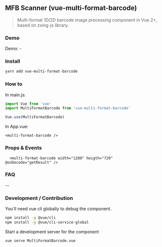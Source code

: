 ## MFB Scanner (vue-multi-format-barcode)
> Multi-format 1D/2D barcode image processing component in Vue 2+, based on zxing-js library.

### Demo
Demo: -

### Install

```bash
yarn add vue-multi-format-barcode
```

### How to

In main.js:

```javascript
import Vue from 'vue'
import MultiFormatBarcode from 'vue-multi-format-barcode'

Vue.use(MultiFormatBarcode)
```

In App.vue:

```vue
<multi-format-barcode />
```

### Props & Events

```
  <multi-format-barcode width="1280" heigth="720" @onDecode="getResult" />
```

### FAQ

--

### Development / Contribution

You'll need vue cli globally to debug the component.

```bash
npm install -g @vue/cli
npm install -g @vue/cli-service-global
```

Start a development server for the component

```bash
vue serve MultiFormatBarcode.vue
```

